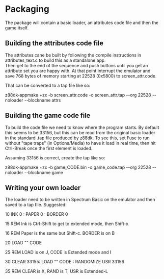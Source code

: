 # Packaging

The package will contain a basic loader, an attributes code file and then the game itself.

## Building the attributes code file

The attributes cane be built by following the compile instructions in attributes_text.c to build this as a standalone app.  
Then get to the end of the sequence and push buttons until you get an attribute set you are happy with.
At that point interrupt the emulator and save 768 bytes of memory starting at 22528 (0x5800) to screen_attr.code.

That can be converted to a tap file like so:

z88dk-appmake +zx -b screen_attr.code -o screen_attr.tap --org 22528 --noloader --blockname attrs

## Building the game code file

To build the code file we need to know where the program starts.  By default this seems to be 33156, but this can be
read from the original basic loader in the standard .tap file produced by z88dk.  To see this, set Fuse to run without
"tape traps" (in Options/Media) to have it load in real time, then hit Ctrl-Break once the first element is loaded.

Assuming 33156 is correct, create the tap like so:

z88dk-appmake +zx -b game_CODE.bin -o game_code.tap --org 22528 --noloader --blockname game

## Writing your own loader

The loader need to be written in Spectrum Basic on the emulator and then saved to a tap file.  Suggested:

10 INK 0 : PAPER 0 : BORDER 0

15 REM Ink is Ctrl-Shift to get to extended mode, then Shift-x.

16 REM Paper is the same but Shift-c.  BORDER is on B

20 LOAD "" CODE

25 REM LOAD is on J, CODE is Extended mode and I

30 CLEAR 33155: LOAD "" CODE : RANDOMIZE USR 33156

35 REM CLEAR is X, RAND is T, USR is Extended-L
